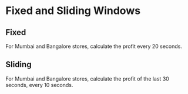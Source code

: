 # Fixed and Sliding Windows

## Fixed
For Mumbai and Bangalore stores, calculate the profit every 20 seconds.

## Sliding
For Mumbai and Bangalore stores, calculate the profit of the last 30 seconds, every 10 seconds.
